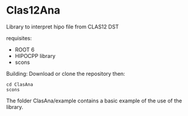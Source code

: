 # Clas12Ana

Library to interpret hipo file from CLAS12 DST 

requisites:
* ROOT 6
* HIPOCPP library
* scons

Building:
 Download or clone the repository then:
```
cd ClasAna
scons
```

The folder ClasAna/example contains a basic example of the use of the library.


  

